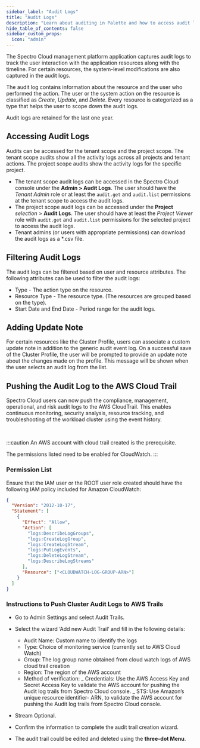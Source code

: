 ```yaml
---
sidebar_label: "Audit Logs"
title: "Audit Logs"
description: "Learn about auditing in Palette and how to access audit logs."
hide_table_of_contents: false
sidebar_custom_props:
  icon: "admin"
---
```


The Spectro Cloud management platform application captures audit logs to track the user interaction with the application resources along with the timeline. For certain resources, the system-level modifications are also captured in the audit logs.

The audit log contains information about the resource and the user who performed the action. The user or the system action on the resource is classified as _Create_, _Update_, and _Delete_. Every resource is categorized as a type that helps the user to scope down the audit logs.

Audit logs are retained for the last one year.

## Accessing Audit Logs

Audits can be accessed for the tenant scope and the project scope. The tenant scope audits show all the activity logs across all projects and tenant actions. The project scope audits show the activity logs for the specific project.

- The tenant scope audit logs can be accessed in the Spectro Cloud console under the **Admin > Audit Logs**. The user should have the _Tenant Admin_ role or at least the `audit.get` and `audit.list` permissions at the tenant scope to access the audit logs.
- The project scope audit logs can be accessed under the **Project** _selection_ > **Audit Logs**. The user should have at least the _Project Viewer_ role with `audit.get` and `audit.list` permissions for the selected project to access the audit logs.
- Tenant admins (or users with appropriate permissions) can download the audit logs as a \*.csv file.

## Filtering Audit Logs

The audit logs can be filtered based on user and resource attributes. The following attributes can be used to filter the audit logs:

- Type - The action type on the resource.
- Resource Type - The resource type. (The resources are grouped based on the type).
- Start Date and End Date - Period range for the audit logs.

## Adding Update Note

For certain resources like the Cluster Profile, users can associate a custom update note in addition to the generic audit event log. On a successful save of the Cluster Profile, the user will be prompted to provide an update note about the changes made on the profile. This message will be shown when the user selects an audit log from the list.

## Pushing the Audit Log to the AWS Cloud Trail

Spectro Cloud users can now push the compliance, management, operational, and risk audit logs to the AWS CloudTrail. This enables continuous monitoring, security analysis, resource tracking, and troubleshooting of the workload cluster using the event history.

<br />

:::caution
An AWS account with cloud trail created is the prerequisite.

The permissions listed need to be enabled for CloudWatch.
:::

### Permission List

Ensure that the IAM user or the ROOT user role created should have the following IAM policy included for Amazon CloudWatch:

```json
{
  "Version": "2012-10-17",
  "Statement": [
    {
      "Effect": "Allow",
      "Action": [
        "logs:DescribeLogGroups",
        "logs:CreateLogGroup",
        "logs:CreateLogStream",
        "logs:PutLogEvents",
        "logs:DeleteLogStream",
        "logs:DescribeLogStreams"
      ],
      "Resource": ["<CLOUDWATCH-LOG-GROUP-ARN>"]
    }
  ]
}
```

### Instructions to Push Cluster Audit Logs to AWS Trails

- Go to Admin Settings and select Audit Trails.
- Select the wizard ‘Add new Audit Trail’ and fill in the following details:

  - Audit Name: Custom name to identify the logs
  - Type: Choice of monitoring service (currently set to AWS Cloud Watch)
  - Group: The log group name obtained from cloud watch logs of AWS cloud trail creation
  - Region: The region of the AWS account
  - Method of verification:
    _ Credentials:
    Use the AWS Access Key and Secret Access Key to validate the AWS account for pushing the Audit log trails from Spectro Cloud console.
    _ STS:
    Use Amazon’s unique resource identifier- ARN, to validate the AWS account for pushing the Audit log trails from Spectro Cloud console.

- Stream Optional.
- Confirm the information to complete the audit trail creation wizard.
- The audit trail could be edited and deleted using the **three-dot Menu**.
